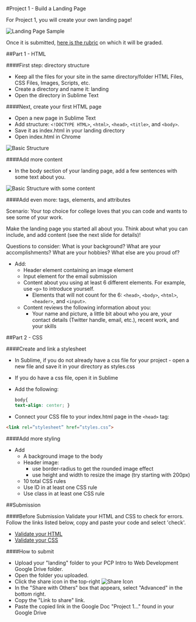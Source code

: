 #Project 1 - Build a Landing Page

For Project 1, you will create your own landing page!

![Landing Page Sample](https://raw.githubusercontent.com/fma2/pcp-intro-web-development/master/resources/images/2Aproject1-landingpage1.png)

Once it is submitted, [here is the rubric](https://docs.google.com/spreadsheets/d/1B_hwd9JP8vEuxYJCNLPd7hFa7yzqSAFZpgMk0dCV4PI/edit?usp=sharing) on which it will be graded.

##Part 1 - HTML 

####First step: directory structure

- Keep all the files for your site in the same directory/folder
HTML Files, CSS Files, Images, Scripts, etc.
- Create a directory and name it: landing
- Open the directory in Sublime Text

####Next, create your first HTML page

- Open a new page in Sublime Text
- Add structure: `<!DOCTYPE HTML>`, `<html>`, `<head>`, `<title>`, and `<body>`.
- Save it as index.html in your landing directory
- Open index.html in Chrome

![Basic Structure](https://raw.githubusercontent.com/fma2/pcp-intro-web-development/master/resources/images/2A1htmldocstructure-codesnippet1.png)

####Add more content

- In the body section of your landing page, add a few sentences with some text about you.

![Basic Structure with some content](https://raw.githubusercontent.com/fma2/pcp-intro-web-development/master/resources/images/2A2htmlelements-codesnippet1.png)

####Add even more: tags, elements, and attributes

Scenario: Your top choice for college loves that you can code and wants to see some of your work. 

Make the landing page you started all about you.  Think about what you can include, and add content (see the next slide for details)!

Questions to consider: What is your background?  What are your accomplishments? What are your hobbies?  What else are you proud of?

- Add:
	- Header element containing an image element
	- Input element for the email submission
	- Content about you using at least 6 different elements. For example, use `<p>` to introduce yourself.
		- Elements that will not count for the 6: `<head>`, `<body>`, `<html>`, `<header>`, and `<input>`.
	- Content reviews the following information about you:
		- Your name and picture, a little bit about who you are, your contact details (Twitter handle, email, etc.), recent work, and your skills


##Part 2 - CSS

####Create and link a stylesheet

- In Sublime, if you do not already have a css file for your project - open a new file and save it in your directory as styles.css
- If you do have a css file, open it in Sublime
- Add the following: 

	```css
	body{
  	text-align: center; }
  ```

- Connect your CSS file to your index.html page in the `<head>` tag: 

```html
<link rel=”stylesheet” href=”styles.css”>
```

####Add more styling

- Add 
	- A background image to the body 
	- Header image:
		- use border-radius to get the rounded image effect
		- use height and width to resize the image (try starting with 200px)
	- 10 total CSS rules
	- Use ID in at least one CSS rule
	- Use class in at least one CSS rule 


##Submission

####Before Submission
Validate your HTML and CSS to check for errors.  Follow the links listed below, copy and paste your code and select 'check'.

- [Validate your HTML](http://validator.w3.org/#validate_by_input)
- [Validate your CSS](http://jigsaw.w3.org/css-validator/#validate_by_input)

####How to submit

- Upload your "landing" folder to your PCP Intro to Web Development Google Drive folder. 
- Open the folder you uploaded.
- Click the share icon in the top-right ![Share Icon](https://lh3.ggpht.com/wT7L2ASU5dabFd038gIVuFdXciuesFY4aN5fdGkl1Yf0in0G5ez16R63xGtBAg=w18-h18)
- In the "Share with Others" box that appears, select "Advanced" in the bottom right.  
- Copy the "Link to share" link.
- Paste the copied link in the Google Doc "Project 1..." found in your Google Drive 

